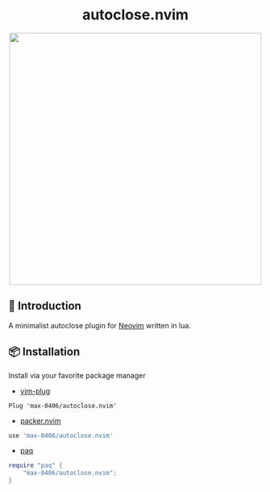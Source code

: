 <h1 align="center">autoclose.nvim</h1>

<p align="center">
  <img src="https://github.com/max-0406/autoclose.nvim/blob/main/screenshot.gif" width="500">
</p>

## 📃 Introduction

A minimalist autoclose plugin for [Neovim](https://neovim.io/) written in lua.


## 📦 Installation

Install via your favorite package manager
- [vim-plug](https://github.com/junegunn/vim-plug)
```VimL
Plug 'max-0406/autoclose.nvim'
```

- [packer.nvim](https://github.com/wbthomason/packer.nvim)
```Lua
use 'max-0406/autoclose.nvim'
```

- [paq](https://github.com/savq/paq-nvim)
```Lua
require "paq" {
    "max-0406/autoclose.nvim";
}
```
